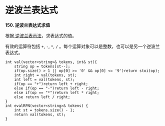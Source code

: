 # 逆波兰表达式

**150. 逆波兰表达式求值**

根据[ 逆波兰表示法](https://baike.baidu.com/item/%E9%80%86%E6%B3%A2%E5%85%B0%E5%BC%8F/128437)，求表达式的值。

有效的运算符包括 `+`, `-`, `*`, `/` 。每个运算对象可以是整数，也可以是另一个逆波兰表达式。

```text
int val(vector<string>& tokens, int& st){
    string op = tokens[st--];
    if(op.size() > 1 || op[0] >= '0' && op[0] <= '9')return stoi(op);
    int right = val(tokens, st);
    int left = val(tokens, st);
    if(op == "+")return left + right;
    else if(op == "-")return left - right;
    else if(op == "*")return left * right;
    else return left / right;
}
int evalRPN(vector<string>& tokens) {
    int st = tokens.size() - 1;
    return val(tokens, st);
}
```

